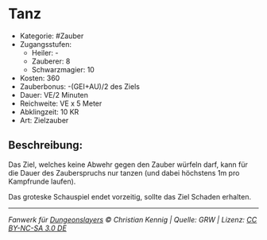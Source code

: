 # Tanz

- Kategorie: #Zauber
- Zugangsstufen:
  - Heiler: -
  - Zauberer: 8
  - Schwarzmagier: 10
- Kosten: 360
- Zauberbonus: -(GEI+AU)/2 des Ziels
- Dauer: VE/2 Minuten
- Reichweite: VE x 5 Meter
- Abklingzeit: 10 KR
- Art: Zielzauber

## Beschreibung:

Das Ziel, welches keine Abwehr gegen den Zauber würfeln darf, kann für die Dauer des Zauberspruchs nur tanzen (und dabei höchstens 1m pro Kampfrunde laufen).

Das groteske Schauspiel endet vorzeitig, sollte das Ziel Schaden erhalten.

---

_Fanwerk für [Dungeonslayers](https://www.dungeonslayers.net/) © Christian Kennig | Quelle: GRW | Lizenz: [CC BY-NC-SA 3.0 DE](https://creativecommons.org/licenses/by-nc-sa/3.0/de/)_
